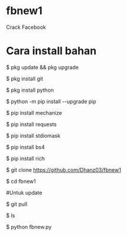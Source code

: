 # fbnew1
Crack Facebook 

# Cara install bahan 

$ pkg update && pkg upgrade

$ pkg install git

$ pkg install python

$ python -m pip install --upgrade pip

$ pip install mechanize

$ pip install requests

$ pip install stdiomask

$ pip install bs4

$ pip install rich

$ git clone https://github.com/Dhanz03/fbnew1 

$ cd fbnew1 

#Untuk update 

$ git pull 


$ ls 

$ python fbnew.py
